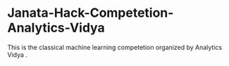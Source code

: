 # Janata-Hack-Competetion-Analytics-Vidya
This is the classical machine learning competetion organized by Analytics Vidya .
